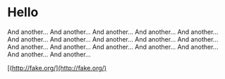 # Hello 

And another...
And another...
And another...
And another...
And another...
And another...
And another...
And another...
And another...
And another...
And another...
And another...
And another...
And another...
And another...
And another...
And another...

[(http://fake.org/](http://fake.org/)